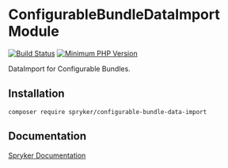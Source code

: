 # ConfigurableBundleDataImport Module
[![Build Status](https://travis-ci.org/spryker/configurable-bundle-data-import.svg)](https://travis-ci.org/spryker/configurable-bundle-data-import)
[![Minimum PHP Version](https://img.shields.io/badge/php-%3E%3D%207.2-8892BF.svg)](https://php.net/)

DataImport for Configurable Bundles.

## Installation

```
composer require spryker/configurable-bundle-data-import
```

## Documentation

[Spryker Documentation](https://documentation.spryker.com/module_guide/overview.htm)

